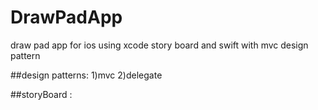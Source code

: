 # DrawPadApp
draw pad app for ios using xcode story board and swift with mvc design pattern

##design patterns: 
1)mvc 
2)delegate


##storyBoard : 
